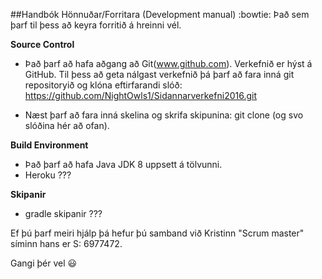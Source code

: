 ﻿##Handbók Hönnuðar/Forritara (Development manual) :bowtie:
Það sem þarf til þess að keyra forritið á hreinni vél.

**Source Control**

 * Það þarf að hafa aðgang að Git(www.github.com). Verkefnið er hýst á GitHub. 
   Til þess að geta nálgast verkefnið þá þarf að fara 
   inná git repositoryið og klóna eftirfarandi slóð:
   https://github.com/NightOwls1/Sidannarverkefni2016.git

 * Næst þarf að fara inná skelina og skrifa skipunina: 
   git clone (og svo slóðina hér að ofan).



**Build Environment**

 * Það þarf að hafa Java JDK 8 uppsett á tölvunni.
 * Heroku ???

**Skipanir**

 * gradle skipanir ???



Ef þú þarf meiri hjálp þá hefur þú samband við Kristinn "Scrum master" 
síminn hans er S: 6977472.


Gangi þér vel :smiley:

